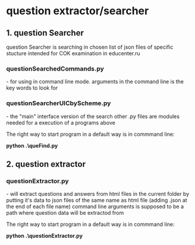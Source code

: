 <h1>question extractor/searcher</h1>

<h2>1. question Searcher</h2>
question Searcher is searching in chosen list of json files of specific stucture intended for COK examination in educenter.ru
<h3>questionSearchedCommands.py</h3> - for using in command line mode. arguments in the command line is the key words to look for
<h3>questionSearcherUICbyScheme.py</h3> - the "main" interface version of the search
other .py files are modules needed for a execution of a programs above

The right way to start program in a default way is in commmand line:

**python .\queFind.py**

<h2>2. question extractor</h2>

<h3>questionExtractor.py</h3> - will extract questions and answers from html files in the current folder by putting it's data to json files of the same name as html file (adding .json at the end of each file name)
command line arguments is supposed to be a path where question data will be extractod from

The right way to start program in a default way is in commmand line:

**python .\questionExtractor.py**

